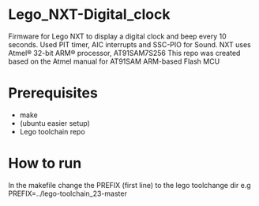 # Lego_NXT-Digital_clock
Firmware for Lego NXT to display a digital clock and beep every 10 seconds.
Used PIT timer, AIC interrupts and SSC-PIO for Sound.
NXT uses Atmel® 32-bit ARM® processor, AT91SAM7S256
This repo was created based on the Atmel manual for AT91SAM ARM-based Flash MCU

# Prerequisites
- make
- (ubuntu easier setup)
- Lego toolchain repo

# How to run
In the makefile change the PREFIX (first line) to the lego toolchange dir e.g PREFIX=../lego-toolchain_23-master
